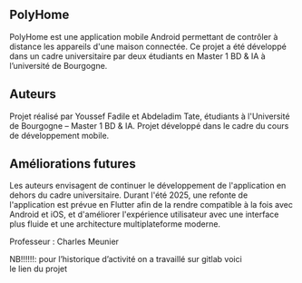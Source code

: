 
PolyHome
--------

PolyHome est une application mobile Android permettant de contrôler à distance les appareils d'une maison connectée.
Ce projet a été développé dans un cadre universitaire par deux étudiants en Master 1 BD & IA à l’université de Bourgogne.


Auteurs
-------
Projet réalisé par Youssef Fadile et Abdeladim Tate, étudiants à l'Université de Bourgogne – Master 1 BD & IA.
Projet développé dans le cadre du cours de développement mobile.


Améliorations futures
---------------------
Les auteurs envisagent de continuer le développement de l'application en dehors du cadre universitaire.
Durant l'été 2025, une refonte de l'application est prévue en Flutter afin de la rendre compatible à la fois avec Android et iOS,
et d'améliorer l'expérience utilisateur avec une interface plus fluide et une architecture multiplateforme moderne.


Professeur : Charles Meunier


NB!!!!!!: pour l’historique d’activité on a travaillé sur gitlab voici le lien du projet
